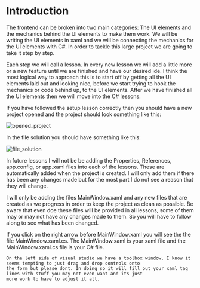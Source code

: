 # Introduction

The frontend can be broken into two main categories: The UI elements and the mechanics behind the UI elements to make them work. We will be writing the UI elements in xaml and we will be connecting the mechanics for the UI elements with C#. In order to tackle this large project we are going to take it step by step.

Each step we will call a lesson. In every new lesson we will add a little more or a new feature until we are finished and have our desired ide. I think the most logical way to approach this is to start off by getting all the UI elements laid out and looking nice, before we start trying to hook the mechanics or code behind up, to the UI elements. After we have finished all the UI elements then we will move into the C# lessons.



If you have followed the setup lesson correctly then you should have a new project opened and the project should look something like this:

![opened_project](https://github.com/ravenleeblack/Illeshian-Ide/assets/76606152/1f3efc7e-d439-4d49-8657-a8acec31fa70)

In the file solution you should have something like this:

![file_solution](https://github.com/ravenleeblack/Illeshian-Ide/assets/76606152/bca19738-27fd-4c96-b6a7-fd7839a23db5)

In future lessons I will not be be adding the Properties, References, app.config, or app.xaml files into each of the lessons. These are automatically added when the project is created. I will only add them if there has been any changes made but for the most part I do not see a reason that they will change.

I will only be adding the files MainWindow.xaml and any new files that are created as we progress in order to keep the project as clean as possible. Be aware that even doe these files will be provided in all lessons, some of them may or may not have any changes made to them. So you will have to follow along to see what has been changed.

If you click on the right arrow before MainWindow.xaml you will see the the file MainWindow.xaml.cs. The MainWindow.xaml is your xaml file and the MainWindow.xaml.cs file is your C# file.


```
On the left side of visual studio we have a toolbox window. I know it seems tempting to just drag and drop controls onto
the form but please dont. In doing so it will fill out your xaml tag lines with stuff you may not even want and its just
more work to have to adjust it all.
```
